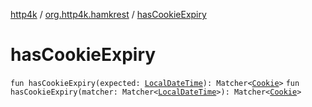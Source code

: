 [http4k](../index.md) / [org.http4k.hamkrest](index.md) / [hasCookieExpiry](./has-cookie-expiry.md)

# hasCookieExpiry

`fun hasCookieExpiry(expected: `[`LocalDateTime`](https://docs.oracle.com/javase/9/docs/api/java/time/LocalDateTime.html)`): Matcher<`[`Cookie`](../org.http4k.core.cookie/-cookie/index.md)`>`
`fun hasCookieExpiry(matcher: Matcher<`[`LocalDateTime`](https://docs.oracle.com/javase/9/docs/api/java/time/LocalDateTime.html)`>): Matcher<`[`Cookie`](../org.http4k.core.cookie/-cookie/index.md)`>`